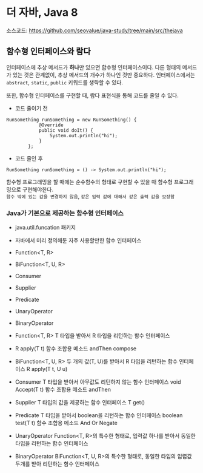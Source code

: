 # 더 자바, Java 8
소스코드: https://github.com/seovalue/java-study/tree/main/src/thejava

## 함수형 인터페이스와 람다
인터페이스에 추상 메서드가 **하나**만 있으면 함수형 인터페이스이다. 다른 형태의 메서드가 있는 것은 관계없이, 추상 메서드의 
개수가 하나인 것만 중요하다.
인터페이스에서는 `abstract`, `static`, `public` 키워드를 생략할 수 있다.  
  
  
또한, 함수형 인터페이스를 구현할 때, 람다 표현식을 통해 코드를 줄일 수 있다.
- 코드 줄이기 전  
```
RunSomething runSomething = new RunSomething() {
            @Override
            public void doIt() {
                System.out.println("hi");
            }
        };
```

- 코드 줄인 후  
```
RunSomething runSomething = () -> System.out.println("hi");
```
  
함수형 프로그래밍을 할 때에는 순수함수의 형태로 구현할 수 있을 때 함수형 프로그래밍으로 구현해야한다.  
`함수 밖에 있는 값을 변경하지 않음`, `같은 입력 값에 대해서 같은 출력 값을 보장함`  

### Java가 기본으로 제공하는 함수형 인터페이스
- java.util.funcation 패키지
- 자바에서 미리 정의해둔 자주 사용할만한 함수 인터페이스
- Function<T, R>
- BiFunction<T, U, R>
- Consumer<T>
- Supplier<T>
- Predicate<T>
- UnaryOperator<T>
- BinaryOperator<T>

- Function<T, R>
T 타입을 받아서 R 타입을 리턴하는 함수 인터페이스
- R apply(T t)
함수 조합용 메소드
andThen
compose

- BiFunction<T, U, R>
두 개의 값(T, U)를 받아서 R 타입을 리턴하는 함수 인터페이스
R apply(T t, U u)

- Consumer<T>
T 타입을 받아서 아무값도 리턴하지 않는 함수 인터페이스
void Accept(T t)
함수 조합용 메소드
andThen

- Supplier<T>
T 타입의 값을 제공하는 함수 인터페이스
T get()

- Predicate<T>
T 타입을 받아서 boolean을 리턴하는 함수 인터페이스
boolean test(T t)
함수 조합용 메소드
And
Or
Negate

- UnaryOperator<T>
Function<T, R>의 특수한 형태로, 입력값 하나를 받아서 동일한 타입을 리턴하는 함수 인터페이스

- BinaryOperator<T>
BiFunction<T, U, R>의 특수한 형태로, 동일한 타입의 입렵값 두개를 받아 리턴하는 함수 인터페이스

